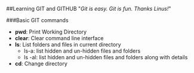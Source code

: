 ##Learning GIT and GITHUB"*Git is easy. Git is fun. Thanks Linus!*" ###Basic GIT commands* __pwd__: Print Working Directory* __clear__: Clear command line interface* **ls**: List folders and files in current directory	- ls-a: list hidden and un-hidden files and folders	- ls -al: list hidden and un-hidden files and folders along with details* __cd__: Change directory	